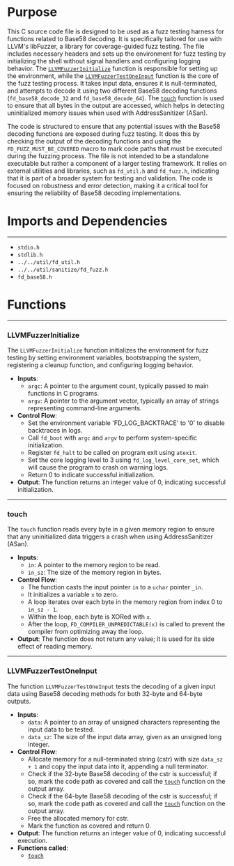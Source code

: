 # Purpose
This C source code file is designed to be used as a fuzz testing harness for functions related to Base58 decoding. It is specifically tailored for use with LLVM's libFuzzer, a library for coverage-guided fuzz testing. The file includes necessary headers and sets up the environment for fuzz testing by initializing the shell without signal handlers and configuring logging behavior. The [`LLVMFuzzerInitialize`](#LLVMFuzzerInitialize) function is responsible for setting up the environment, while the [`LLVMFuzzerTestOneInput`](#LLVMFuzzerTestOneInput) function is the core of the fuzz testing process. It takes input data, ensures it is null-terminated, and attempts to decode it using two different Base58 decoding functions (`fd_base58_decode_32` and `fd_base58_decode_64`). The [`touch`](#touch) function is used to ensure that all bytes in the output are accessed, which helps in detecting uninitialized memory issues when used with AddressSanitizer (ASan).

The code is structured to ensure that any potential issues with the Base58 decoding functions are exposed during fuzz testing. It does this by checking the output of the decoding functions and using the `FD_FUZZ_MUST_BE_COVERED` macro to mark code paths that must be executed during the fuzzing process. The file is not intended to be a standalone executable but rather a component of a larger testing framework. It relies on external utilities and libraries, such as `fd_util.h` and `fd_fuzz.h`, indicating that it is part of a broader system for testing and validation. The code is focused on robustness and error detection, making it a critical tool for ensuring the reliability of Base58 decoding implementations.
# Imports and Dependencies

---
- `stdio.h`
- `stdlib.h`
- `../../util/fd_util.h`
- `../../util/sanitize/fd_fuzz.h`
- `fd_base58.h`


# Functions

---
### LLVMFuzzerInitialize<!-- {{#callable:LLVMFuzzerInitialize}} -->
The `LLVMFuzzerInitialize` function initializes the environment for fuzz testing by setting environment variables, bootstrapping the system, registering a cleanup function, and configuring logging behavior.
- **Inputs**:
    - `argc`: A pointer to the argument count, typically passed to main functions in C programs.
    - `argv`: A pointer to the argument vector, typically an array of strings representing command-line arguments.
- **Control Flow**:
    - Set the environment variable 'FD_LOG_BACKTRACE' to '0' to disable backtraces in logs.
    - Call `fd_boot` with `argc` and `argv` to perform system-specific initialization.
    - Register `fd_halt` to be called on program exit using `atexit`.
    - Set the core logging level to 3 using `fd_log_level_core_set`, which will cause the program to crash on warning logs.
    - Return 0 to indicate successful initialization.
- **Output**: The function returns an integer value of 0, indicating successful initialization.


---
### touch<!-- {{#callable:touch}} -->
The `touch` function reads every byte in a given memory region to ensure that any uninitialized data triggers a crash when using AddressSanitizer (ASan).
- **Inputs**:
    - `in`: A pointer to the memory region to be read.
    - `in_sz`: The size of the memory region in bytes.
- **Control Flow**:
    - The function casts the input pointer `in` to a `uchar` pointer `_in`.
    - It initializes a variable `x` to zero.
    - A loop iterates over each byte in the memory region from index 0 to `in_sz - 1`.
    - Within the loop, each byte is XORed with `x`.
    - After the loop, `FD_COMPILER_UNPREDICTABLE(x)` is called to prevent the compiler from optimizing away the loop.
- **Output**: The function does not return any value; it is used for its side effect of reading memory.


---
### LLVMFuzzerTestOneInput<!-- {{#callable:LLVMFuzzerTestOneInput}} -->
The function `LLVMFuzzerTestOneInput` tests the decoding of a given input data using Base58 decoding methods for both 32-byte and 64-byte outputs.
- **Inputs**:
    - `data`: A pointer to an array of unsigned characters representing the input data to be tested.
    - `data_sz`: The size of the input data array, given as an unsigned long integer.
- **Control Flow**:
    - Allocate memory for a null-terminated string (cstr) with size `data_sz + 1` and copy the input data into it, appending a null terminator.
    - Check if the 32-byte Base58 decoding of the cstr is successful; if so, mark the code path as covered and call the [`touch`](#touch) function on the output array.
    - Check if the 64-byte Base58 decoding of the cstr is successful; if so, mark the code path as covered and call the [`touch`](#touch) function on the output array.
    - Free the allocated memory for cstr.
    - Mark the function as covered and return 0.
- **Output**: The function returns an integer value of 0, indicating successful execution.
- **Functions called**:
    - [`touch`](#touch)


